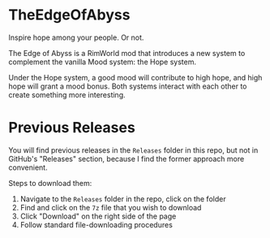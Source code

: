 # TheEdgeOfAbyss
Inspire hope among your people. Or not.

The Edge of Abyss is a RimWorld mod that introduces a new system to complement the vanilla Mood system: the Hope system.

Under the Hope system, a good mood will contribute to high hope, and high hope will grant a mood bonus. Both systems interact with each other to create something more interesting.

# Previous Releases

You will find previous releases in the `Releases` folder in this repo, but not in GitHub's "Releases" section, because I find the former approach more convenient.

Steps to download them:

1. Navigate to the `Releases` folder in the repo, click on the folder
2. Find and click on the `7z` file that you wish to download
3. Click "Download" on the right side of the page
4. Follow standard file-downloading procedures
